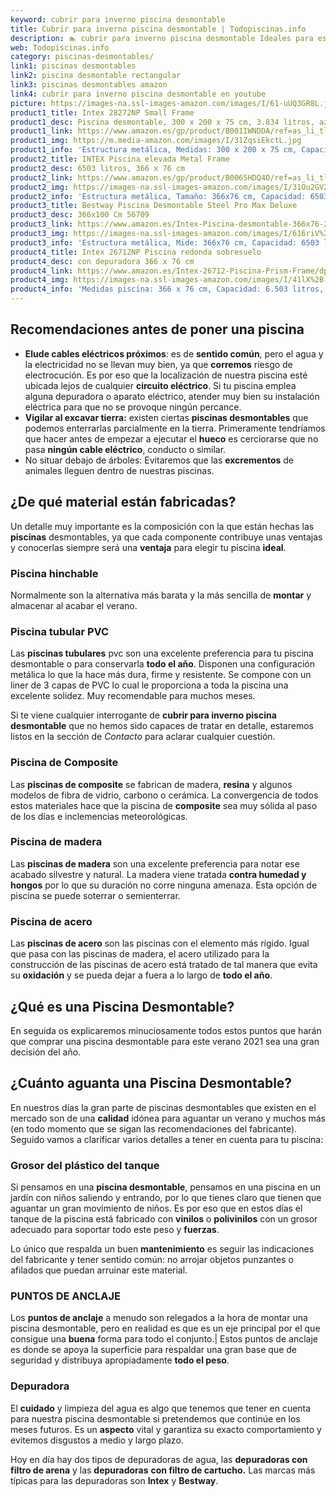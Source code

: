 ```yaml
---
keyword: cubrir para inverno piscina desmontable
title: Cubrir para inverno piscina desmontable | Todopiscinas.info
description: 🏊 cubrir para inverno piscina desmontable Ideales para este verano 2021. Aquí puedes comprar cubrir para inverno piscina desmontable y comparar con otras similares. No dejes escapar cubrir para inverno piscina desmontable a un precio realmente tentador.
web: Todopiscinas.info
category: piscinas-desmontables/
link1: piscinas desmontables
link2: piscina desmontable rectangular
link3: piscinas desmontables amazon
link4: cubrir para inverno piscina desmontable en youtube
picture: https://images-na.ssl-images-amazon.com/images/I/61-uUQ3GR8L.jpg
product1_title: Intex 28272NP Small Frame
product1_desc: Piscina desmontable, 300 x 200 x 75 cm, 3.834 litros, azul
product1_link: https://www.amazon.es/gp/product/B001IWNDDA/ref=as_li_tl?ie=UTF8&camp=3638&creative=24630&creativeASIN=B001IWNDDA&linkCode=as2&tag=todopiscinas0e-21&linkId=25b9d647487c889cb6ef56ed63f50ca1
product1_img: https://m.media-amazon.com/images/I/31ZqsiEkctL.jpg
product1_info: 'Estructura metálica, Medidas: 300 x 200 x 75 cm, Capacidad: 3.834 litros, Para 6 personas (+ 6 años), Fácil montaje, Forma rectangular'
product2_title: INTEX Piscina elevada Metal Frame
product2_desc: 6503 litros, 366 x 76 cm
product2_link: https://www.amazon.es/gp/product/B0065HDQ4O/ref=as_li_tl?ie=UTF8&camp=3638&creative=24630&creativeASIN=B0065HDQ4O&linkCode=as2&tag=todopiscinas0e-21&linkId=ed2430e3ba564d3527ee103df33ed7b3
product2_img: https://images-na.ssl-images-amazon.com/images/I/31Ou2GV2SAL.jpg
product2_info: 'Estructura metálica, Tamaño: 366x76 cm, Capacidad: 6503 litros, Forma circular, De 4 a 7 personas (+6 años)'
product3_title: Bestway Piscina Desmontable Steel Pro Max Deluxe
product3_desc: 366x100 Cm 56709
product3_link: https://www.amazon.es/Intex-Piscina-desmontable-366x76-28210NP/dp/B0065HDQ4O?__mk_es_ES=%C3%85M%C3%85%C5%BD%C3%95%C3%91&crid=25UQGV9HG2INI&dchild=1&keywords=piscinas+desmontables&qid=1615854176&sprefix=piscinas+dem%2Caps%2C201&sr=8-5&linkCode=ll1&tag=todopiscinas0e-21&linkId=34f200977c6cbaab1f3f4d9ac0e64755&language=es_ES&ref_=as_li_ss_tl
product3_img: https://images-na.ssl-images-amazon.com/images/I/616riV%2BiY3L.jpg
product3_info: 'Estructura metálica, Mide: 366x76 cm, Capacidad: 6503 litros, De 4 a 7 personas mayores de 6 años, Forma circular, Tecnología Super-Tough'
product4_title: Intex 26712NP Piscina redonda sobresuelo
product4_desc: con depuradora 366 x 76 cm
product4_link: https://www.amazon.es/Intex-26712-Piscina-Prism-Frame/dp/B07FB823GL?__mk_es_ES=%C3%85M%C3%85%C5%BD%C3%95%C3%91&dchild=1&keywords=piscinas+desmontables+con+depuradora&qid=1615936418&sr=8-5&linkCode=ll1&tag=todopiscinas0e-21&linkId=d98699de7830cd471766fa1daa36de34&language=es_ES&ref_=as_li_ss_tl
product4_img: https://images-na.ssl-images-amazon.com/images/I/41lX%2B-YpibL.jpg
product4_info: 'Medidas piscina: 366 x 76 cm, Capacidad: 6.503 litros, Incluye depuradora de cartucha A, Lona resistente triple capa'
---
```




## Recomendaciones antes de poner una piscina



*   **Elude cables eléctricos próximos**: es de **sentido común**, pero el agua y la electricidad no se llevan muy bien, ya que **corremos** riesgo de electrocución. Es por eso que la localización de nuestra piscina esté ubicada lejos de cualquier **circuito eléctrico**. Si tu piscina emplea alguna depuradora o aparato eléctrico, atender muy bien su instalación eléctrica para que no se provoque ningún percance.
*   **Vigilar al excavar tierra:** existen ciertas **piscinas desmontables** que podemos enterrarlas parcialmente en la tierra. Primeramente tendríamos que hacer antes de empezar a ejecutar el **hueco** es cerciorarse que no pasa **ningún cable eléctrico**, conducto o similar.
*   No situar debajo de árboles: Evitaremos que las **excrementos** de animales lleguen dentro de nuestras piscinas.

<stats-list :link1=link1 :link2=link2 :link3=link3 :link4=link4 :category=category></stats-list>


## ¿De qué material están fabricadas?

Un detalle muy importante es la composición con la que están hechas las **piscinas** desmontables, ya que cada componente contribuye unas ventajas y conocerlas siempre será una **ventaja** para elegir tu piscina **ideal**.


### Piscina hinchable

Normalmente son la alternativa más barata y la más sencilla de **montar** y almacenar al acabar el verano.


### Piscina tubular PVC

Las **piscinas tubulares** pvc son una excelente preferencia para tu piscina desmontable o para conservarla **todo el año**. Disponen una configuración metálica lo que la hace más dura, firme y resistente. Se compone con un liner de 3 capas de PVC lo cual le proporciona a toda la piscina una excelente solidez. Muy recomendable para muchos meses.

Si te viene cualquier interrogante de **cubrir para inverno piscina desmontable** que no hemos sido capaces de tratar en detalle, estaremos listos en la sección de _Contacto_ para aclarar cualquier cuestión.


### Piscina de Composite

Las **piscinas de composite** se fabrican de madera, **resina** y algunos modelos de fibra de vidrio, carbono o cerámica. La convergencia de todos estos materiales hace que la piscina de **composite** sea muy sólida al paso de los días e inclemencias meteorológicas.


### Piscina de madera

Las **piscinas de madera** son una excelente preferencia para notar ese acabado silvestre y natural. La madera viene tratada **contra humedad y hongos** por lo que su duración no corre ninguna amenaza. Esta opción de piscina se puede soterrar o semienterrar.


### Piscina de acero

Las **piscinas de acero** son las piscinas con el elemento más rígido. Igual que pasa con las piscinas de madera, el acero utilizado para la construcción de las piscinas de acero está tratado de tal manera que evita su **oxidación** y se pueda dejar a fuera a lo largo de **todo el año**.
## ¿Qué es una Piscina Desmontable?



En seguida os explicaremos minuciosamente todos estos puntos que harán que comprar una piscina desmontable para este verano 2021 sea una gran decisión del año.


## ¿Cuánto aguanta una Piscina Desmontable?

En nuestros días la gran parte de piscinas desmontables que existen en el mercado son de una **calidad** idónea para aguantar un verano y muchos más (en todo momento que se sigan las recomendaciones del fabricante). Seguido vamos a clarificar varios detalles a tener en cuenta para tu piscina:


### Grosor del plástico del tanque

Si pensamos en una **piscina desmontable**, pensamos en una piscina en un jardín con niños saliendo y entrando, por lo que tienes claro que tienen que aguantar un gran movimiento de niños. Es por eso que en estos días el tanque de la piscina está fabricado con **vinilos** o **polivinilos** con un grosor adecuado para soportar todo este peso y **fuerzas**.

Lo único que respalda un	 buen **mantenimiento** es seguir las indicaciones del fabricante y tener sentido común: no arrojar objetos punzantes o afilados que puedan arruinar este material.


### PUNTOS DE ANCLAJE

Los **puntos de anclaje** a menudo son relegados a la hora de montar una piscina desmontable, pero en realidad es que es un eje principal por el que consigue una **buena** forma para todo el conjunto.| Estos puntos de anclaje es donde se apoya la superficie para respaldar una gran base que de seguridad y distribuya apropiadamente **todo el peso**.

<external-banner></external-banner>


<brand-panel :title=product1_title :desc=product1_desc :img=product1_img :link=product1_link></brand-panel>


### Depuradora

El **cuidado** y limpieza del agua es algo que tenemos que tener en cuenta para nuestra piscina desmontable si pretendemos que continúe en los meses futuros. Es un **aspecto** vital y garantiza su exacto comportamiento y evitemos disgustos a medio y largo plazo.

Hoy en día hay dos tipos de depuradoras de agua, las **depuradoras con filtro de arena** y  las **depuradoras** **con filtro de cartucho.** Las marcas más típicas para las depuradoras son **Intex** y **Bestway**.